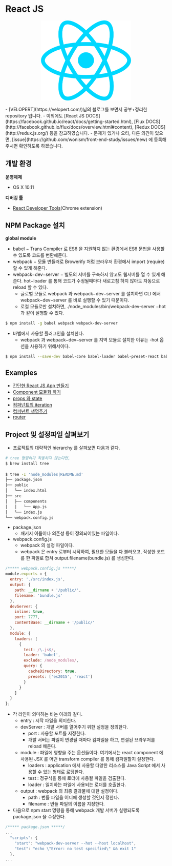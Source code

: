 # React JS
<p align="center">
  <a href="https://facebook.github.io/react/index.html">
    <img width="282" height="250" src="https://github.com/wonism/front-end-study/blob/master/reactjs/img/reactjs.png">
  </a>
</p>
- [VELOPERT](https://velopert.com/)님의 블로그를 보면서 공부+정리한 repository 입니다.
  - 이외에도 [React JS DOCS](https://facebook.github.io/react/docs/getting-started.html), [Flux DOCS](http://facebook.github.io/flux/docs/overview.html#content), [Redux DOCS](http://redux.js.org/) 등을 참고하였습니다.
- 문제가 있거나 오타, 다른 의견이 있으면, [issue](https://github.com/wonism/front-end-study/issues/new) 에 등록해주시면 확인하도록 하겠습니다.

## 개발 환경
__운영체제__
- OS X 10.11

__디버깅 툴__
- [React Developer Tools](https://chrome.google.com/webstore/detail/react-developer-tools/fmkadmapgofadopljbjfkapdkoienihi)(Chrome extension)

## NPM Package 설치
__global module__
- babel &minus; Trans Compiler 로 ES6 을 지원하지 않는 환경에서 ES6 문법을 사용할 수 있도록 코드를 변환해준다.
- webpack &minus; 모듈 번들러로 Browerify 처럼 브라우저 환경에서 import (require) 할 수 있게 해준다.
- webpack&minus;dev&minus;server &minus; 별도의 서버를 구축하지 않고도 웹서버를 열 수 있게 해준다. hot&minus;loader 를 통해 코드가 수정될때마다 새로고침 하지 않아도 자동으로 reload 할 수 있다.
  - 글로벌 모듈로 webpack 과 webpack&minus;dev&minus;server 를 설치하면 CLI 에서 webpack&minus;dev&minus;server 를 바로 실행할 수 있기 때문이다.
  - 로컬 모듈로만 설치하면, ./node_modules/bin/webpack-dev-server &minus;hot 과 같이 실행할 수 있다.
```sh
$ npm install -g babel webpack webpack-dev-server
```
- 바벨에서 사용할 플러그인을 설치한다.
  - webpack 과 webpack&minus;dev&minus;server 를 지역 모듈로 설치한 이유는 -hot 옵션을 사용하기 위해서이다.
```sh
$ npm install --save-dev babel-core babel-loader babel-preset-react babel-preset-es2015 webpack webpack-dev-server
```

## Examples
- [간단한 React JS App 만들기](https://github.com/wonism/front-end-study/blob/master/reactjs/chapter/01.simple-react-app.md)
- [Component 모듈화 하기](https://github.com/wonism/front-end-study/blob/master/reactjs/chapter/02.component.md)
- [props 와 state](https://github.com/wonism/front-end-study/blob/master/reactjs/chapter/03.props-state.md)
- [컴퍼넌트의 iteration](https://github.com/wonism/front-end-study/blob/master/reactjs/chapter/04.component-iteration.md)
- [컴퍼넌트 생명주기](https://github.com/wonism/front-end-study/blob/master/reactjs/chapter/05.component-lifecycle.md)
- [router](https://github.com/wonism/front-end-study/blob/master/reactjs/chapter/07.router.md)

## Project 및 설정파일 살펴보기
- 프로젝트의 대략적인 hierarchy 를 살펴보면 다음과 같다.
```sh
# tree 명령어가 작동하지 않는다면,
$ brew install tree

$ tree -I 'node_modules|README.md'
├── package.json
├── public
│   └── index.html
├── src
│   ├── components
│   │   └── App.js
│   └── index.js
└── webpack.config.js
```
- package.json
  - 패키지 이름이나 의존성 등이 정의되어있는 파일이다.
- webpack.config.js
  - webpack 의 설정 파일이다.
  - webpack 은 entry 로부터 시작하여, 필요한 모듈을 다 불러오고, 작성한 코드를 한 파일로 합쳐 output.filename(bundle.js) 를 생성한다.
```js
/***** webpack.config.js *****/
module.exports = {
  entry: './src/index.js',
  output: {
    path: __dirname + '/public/',
    filename: 'bundle.js'
  },
  devServer: {
    inline: true,
    port: 7777,
    contentBase: __dirname + '/public/'
  },
  module: {
    loaders: [
      {
        test: /\.js$/,
        loader: 'babel',
        exclude: /node_modules/,
        query: {
          cacheDirectory: true,
          presets: ['es2015', 'react']
        }
      }
    ]
  }
};
```
- 각 라인이 의미하는 바는 아래와 같다.
  - entry : 시작 파일을 의미한다.
  - devServer : 개발 서버를 열어주기 위한 설정을 정의한다.
    - port : 사용할 포트를 지정한다.
    - 개발 서버는 파일이 변경될 때마다 컴파일을 하고, 연결된 브라우저를 reload 해준다.
  - module : 파일에 영향을 주는 옵션들이다. 여기에서는 react component 에 사용된 JSX 를 어떤 transform compiler 를 통해 컴파일할지 설정한다.
    - loaders : application 에서 사용할 다양한 리소스를 Java Script 에서 사용할 수 있는 형태로 로딩한다.
    - test : 정규식을 통해 로더에 사용될 파일을 검출한다.
    - loader : 일치하는 파일에 사용되는 로더를 호출한다.
  - output : webpack 의 최종 결과물에 대한 설정이다.
    - path : 번들 파일을 어디에 생성할 것인지 정한다.
    - filename : 번들 파일의 이름을 지정한다.
- 다음으로 npm start 명령을 통해 webpack 개발 서버가 실행되도록 package.json 을 수정한다.
```js
/***** package.json *****/
...
  "scripts": {
    "start": "webpack-dev-server --hot --host localhost",
    "test": "echo \"Error: no test specified\" && exit 1"
  },
...
```

